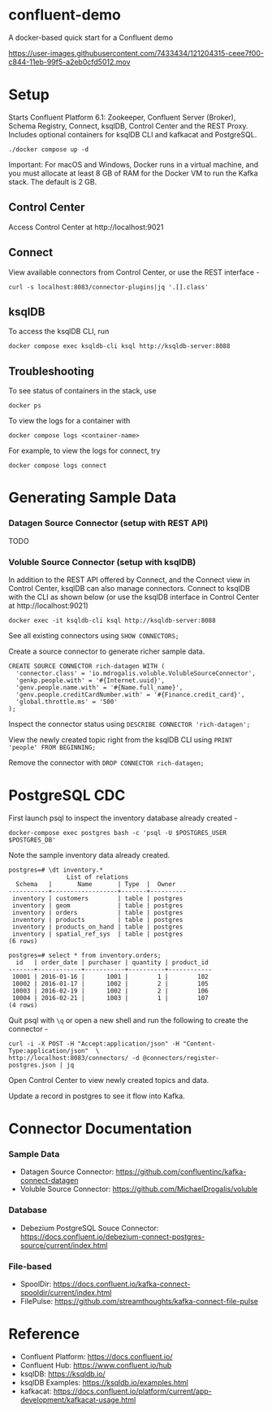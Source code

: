 # confluent-demo
A docker-based quick start for a Confluent demo

https://user-images.githubusercontent.com/7433434/121204315-ceee7f00-c844-11eb-99f5-a2eb0cfd5012.mov


# Setup

Starts Confluent Platform 6.1: Zookeeper, Confluent Server (Broker), Schema Registry, Connect, ksqlDB, Control Center and the REST Proxy. Includes optional containers for ksqlDB CLI and kafkacat and PostgreSQL.

`./docker compose up -d` 

Important: For macOS and Windows, Docker runs in a virtual machine, and you must allocate at least 8 GB of RAM for the Docker VM to run the Kafka stack. The default is 2 GB.


## Control Center

Access Control Center at http://localhost:9021


## Connect

View available connectors from Control Center, or use the REST interface -

`curl -s localhost:8083/connector-plugins|jq '.[].class'`

## ksqlDB

To access the ksqlDB CLI, run

`docker compose exec ksqldb-cli ksql http://ksqldb-server:8088`

## Troubleshooting

To see status of containers in the stack, use

`docker ps`

To view the logs for a container with 

`docker compose logs <container-name>`

For example, to view the logs for connect, try 

`docker compose logs connect`


# Generating Sample Data

### Datagen Source Connector (setup with REST API)

TODO

### Voluble Source Connector (setup with ksqlDB)

In addition to the REST API offered by Connect, and the Connect view in Control Center, ksqlDB can also manage connectors. Connect to ksqlDB with the CLI as shown below (or use the ksqlDB interface in Control Center at http://localhost:9021)

`docker exec -it ksqldb-cli ksql http://ksqldb-server:8088`

See all existing connectors using `SHOW CONNECTORS;`

Create a source connector to generate richer sample data.

```
CREATE SOURCE CONNECTOR rich-datagen WITH (
  'connector.class' = 'io.mdrogalis.voluble.VolubleSourceConnector',
  'genkp.people.with' = '#{Internet.uuid}',
  'genv.people.name.with' = '#{Name.full_name}',
  'genv.people.creditCardNumber.with' = '#{Finance.credit_card}',
  'global.throttle.ms' = '500'
);
```

Inspect the connector status using `DESCRIBE CONNECTOR 'rich-datagen';`

View the newly created topic right from the ksqlDB CLI using `PRINT 'people' FROM BEGINNING;`

Remove the connector with `DROP CONNECTOR rich-datagen;`


# PostgreSQL CDC

First launch psql to inspect the inventory database already created -

`docker-compose exec postgres bash -c 'psql -U $POSTGRES_USER $POSTGRES_DB'`

Note the sample inventory data already created. 

```
postgres=# \dt inventory.*
                List of relations
  Schema   |       Name       | Type  |  Owner
-----------+------------------+-------+----------
 inventory | customers        | table | postgres
 inventory | geom             | table | postgres
 inventory | orders           | table | postgres
 inventory | products         | table | postgres
 inventory | products_on_hand | table | postgres
 inventory | spatial_ref_sys  | table | postgres
(6 rows)

postgres=# select * from inventory.orders;
  id   | order_date | purchaser | quantity | product_id
-------+------------+-----------+----------+------------
 10001 | 2016-01-16 |      1001 |        1 |        102
 10002 | 2016-01-17 |      1002 |        2 |        105
 10003 | 2016-02-19 |      1002 |        2 |        106
 10004 | 2016-02-21 |      1003 |        1 |        107
(4 rows)
```

Quit psql with `\q` or open a new shell and run the following to create the connector -

```
curl -i -X POST -H "Accept:application/json" -H "Content-Type:application/json"  \
http://localhost:8083/connectors/ -d @connectors/register-postgres.json | jq
```


Open Control Center to view newly created topics and data. 

Update a record in postgres to see it flow into Kafka.


# Connector Documentation

### Sample Data

* Datagen Source Connector: https://github.com/confluentinc/kafka-connect-datagen
* Voluble Source Connector: https://github.com/MichaelDrogalis/voluble

### Database
* Debezium PostgreSQL Souce Connector: https://docs.confluent.io/debezium-connect-postgres-source/current/index.html

### File-based

* SpoolDir: https://docs.confluent.io/kafka-connect-spooldir/current/index.html
* FilePulse: https://github.com/streamthoughts/kafka-connect-file-pulse


# Reference

* Confluent Platform: https://docs.confluent.io/
* Confluent Hub: https://www.confluent.io/hub
* ksqlDB: https://ksqldb.io/
* ksqlDB Examples: https://ksqldb.io/examples.html
* kafkacat: https://docs.confluent.io/platform/current/app-development/kafkacat-usage.html
